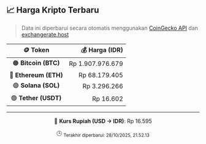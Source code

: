 

<!-- HARGA_KRIPTO -->
## 📈 Harga Kripto Terbaru

> Data ini diperbarui secara otomatis menggunakan [CoinGecko API](https://www.coingecko.com/) dan [exchangerate.host](https://exchangerate.host/)

<div align="center">

| 🪙 Token | 💰 Harga (IDR) |
|:------:|---------------:|
| 🟠 **Bitcoin (BTC)**   | Rp 1.907.976.679 |
| 🔵 **Ethereum (ETH)**  | Rp 68.179.405 |
| 🟣 **Solana (SOL)**    | Rp 3.296.266 |
| 🟢 **Tether (USDT)**   | Rp 16.602 |

---

💱 **Kurs Rupiah (USD → IDR)**: Rp 16.595

🕒 <sub>Terakhir diperbarui: 28/10/2025, 21.52.13</sub>

</div>
<!-- /HARGA_KRIPTO -->